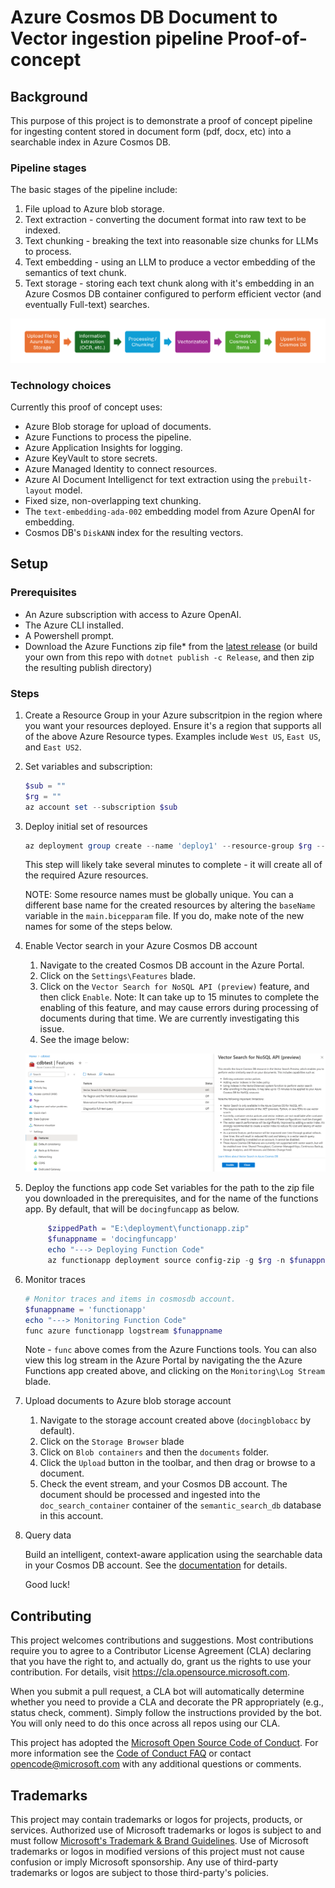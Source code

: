 # Azure Cosmos DB Document to Vector ingestion pipeline Proof-of-concept

## Background
This purpose of this project is to demonstrate a proof of concept pipeline for ingesting content stored in document form (pdf, docx, etc) into a searchable index in Azure Cosmos DB.

### Pipeline stages
The basic stages of the pipeline include:

1. File upload to Azure blob storage.
1. Text extraction - converting the document format into raw text to be indexed.
1. Text chunking - breaking the text into reasonable size chunks for LLMs to process.
1. Text embedding - using an LLM to produce a vector embedding of the semantics of text chunk.
1. Text storage - storing each text chunk along with it's embedding in an Azure Cosmos DB container configured to perform efficient vector (and eventually Full-text) searches.

![pipleline](images/pipeline.png "Pipeline")

### Technology choices
Currently this proof of concept uses:
* Azure Blob storage for upload of documents.
* Azure Functions to process the pipeline.
* Azure Application Insights for logging.
* Azure KeyVault to store secrets.
* Azure Managed Identity to connect resources.
* Azure AI Document Intelligenct for text extraction using the `prebuilt-layout` model.
* Fixed size, non-overlapping text chunking.
* The `text-embedding-ada-002` embedding model from Azure OpenAI for embedding.
* Cosmos DB's `DiskANN` index for the resulting vectors.

## Setup

### Prerequisites
* An Azure subscription with access to Azure OpenAI.
* The Azure CLI installed.
* A Powershell prompt.
* Download the Azure Functions zip file* from the [latest release](https://github.com/AzureCosmosDB/document-vector-pipeline/releases) (or build your own from this repo with `dotnet publish -c Release`, and then zip the resulting publish directory)

### Steps
1. Create a Resource Group in your Azure subscritpion in the region where you want your resources deployed. Ensure it's a region that supports all of the above Azure Resource types. Examples include `West US`, `East US`, and `East US2`.

1. Set variables and subscription:
    ```powershell
    $sub = ""
    $rg = ""
    az account set --subscription $sub
    ```

1. Deploy initial set of resources
    ```powershell
    az deployment group create --name 'deploy1' --resource-group $rg --template-file 'main.bicep' -p .\main.bicepparam
    ```
    This step will likely take several minutes to complete - it will create all of the required Azure resources.

    NOTE: Some resource names must be globally unique. You can a different base name for the created resources by altering the `baseName` variable in the `main.bicepparam` file. If you do, make note of the new names for some of the steps below.

1. Enable Vector search in your Azure Cosmos DB account

    1. Navigate to the created Cosmos DB account in the Azure Portal.
    1. Click on the `Settings\Features` blade.
    1. Click on the `Vector Search for NoSQL API (preview)` feature, and then click `Enable`. Note: It can take up to 15 minutes to complete the enabling of this feature, and may cause errors during processing of documents during that time. We are currently investigating this issue.
    1. See the image below:

    ![screenshot](images/enable-vector-search.png "Enable vector search")

1. Deploy the functions app code
    Set variables for the path to the zip file you downloaded in the prerequisites, and for the name of the functions app. By default, that will be `docingfuncapp` as below. 
   ```powershell
        $zippedPath = "E:\deployment\functionapp.zip"
        $funappname = 'docingfuncapp'
        echo "---> Deploying Function Code"
        az functionapp deployment source config-zip -g $rg -n $funappname --src $zippedPath
    ```

1. Monitor traces
    ```powershell
    # Monitor traces and items in cosmosdb account.
    $funappname = 'functionapp'
    echo "---> Monitoring Function Code"
    func azure functionapp logstream $funappname
    ```
    Note - `func` above comes from the Azure Functions tools.  You can also view this log stream in the Azure Portal by navigating the the Azure Functions app created above, and clicking on the `Monitoring\Log Stream` blade.

1. Upload documents to Azure blob storage account
    1. Navigate to the storage account created above (`docingblobacc` by default).
    1. Click on the `Storage Browser` blade
    1. Click on `Blob containers` and then the `documents` folder.
    1. Click the `Upload` button in the toolbar, and then drag or browse to a document.
    1. Check the event stream, and your Cosmos DB account. The document should be processed and ingested into the `doc_search_container` container of the `semantic_search_db` database in this account.

1. Query data

    Build an intelligent, context-aware application using the searchable data in your Cosmos DB account. See the [documentation](https://learn.microsoft.com/en-us/azure/cosmos-db/nosql/vector-search) for details.

    Good luck!


## Contributing

This project welcomes contributions and suggestions.  Most contributions require you to agree to a
Contributor License Agreement (CLA) declaring that you have the right to, and actually do, grant us
the rights to use your contribution. For details, visit https://cla.opensource.microsoft.com.

When you submit a pull request, a CLA bot will automatically determine whether you need to provide
a CLA and decorate the PR appropriately (e.g., status check, comment). Simply follow the instructions
provided by the bot. You will only need to do this once across all repos using our CLA.

This project has adopted the [Microsoft Open Source Code of Conduct](https://opensource.microsoft.com/codeofconduct/).
For more information see the [Code of Conduct FAQ](https://opensource.microsoft.com/codeofconduct/faq/) or
contact [opencode@microsoft.com](mailto:opencode@microsoft.com) with any additional questions or comments.

## Trademarks

This project may contain trademarks or logos for projects, products, or services. Authorized use of Microsoft 
trademarks or logos is subject to and must follow 
[Microsoft's Trademark & Brand Guidelines](https://www.microsoft.com/en-us/legal/intellectualproperty/trademarks/usage/general).
Use of Microsoft trademarks or logos in modified versions of this project must not cause confusion or imply Microsoft sponsorship.
Any use of third-party trademarks or logos are subject to those third-party's policies.
